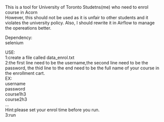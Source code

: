 This is a tool for University of Toronto Studetns(me) who need to enrol course in Acorn<br/>
However, this should not be used as it is unfair to other students and it violates the university policy. Also, I should rewrite it in Airflow to manage the opereations better.<br/>

Dependency:<br/>
selenium<br/>


USE:<br/>
1:create a file called data_enrol.txt<br/>
2:the first line need to be the username,the second line need to be the
password, the thid line to the end need to be the full name of your course
in the enrollment cart.<br/>
EX:<br/>
username<br/>
password<br/>
course1h3<br/>
course2h3<br/>
...<br/>
Hint:please set your enrol time before you run.<br/>
3:run<br/>
